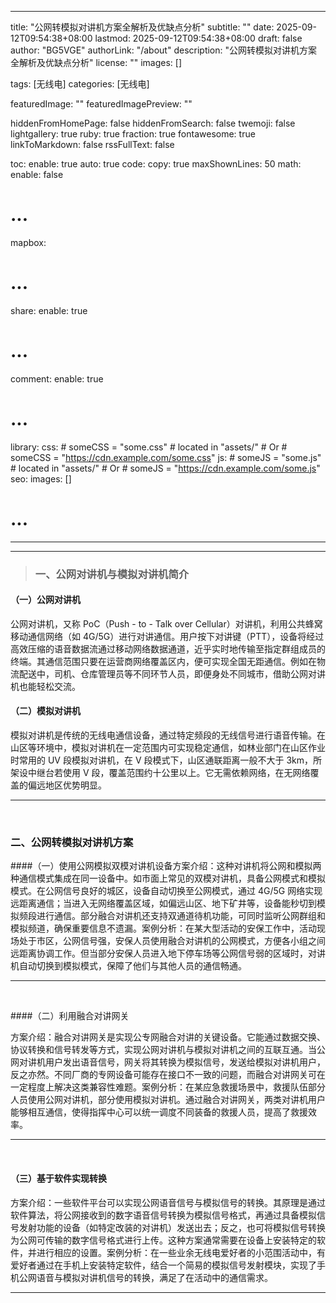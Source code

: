 
---
title: "公网转模拟对讲机方案全解析及优缺点分析"
subtitle: ""
date: 2025-09-12T09:54:38+08:00
lastmod: 2025-09-12T09:54:38+08:00
draft: false
author: "BG5VGE"
authorLink: "/about"
description: "公网转模拟对讲机方案全解析及优缺点分析"
license: ""
images: []

tags: [无线电]
categories: [无线电]

featuredImage: ""
featuredImagePreview: ""

hiddenFromHomePage: false
hiddenFromSearch: false
twemoji: false
lightgallery: true
ruby: true
fraction: true
fontawesome: true
linkToMarkdown: false
rssFullText: false

toc:
  enable: true
  auto: true
code:
  copy: true
  maxShownLines: 50
math:
  enable: false
  # ...
mapbox:
  # ...
share:
  enable: true
  # ...
comment:
  enable: true
  # ...
library:
  css:
    # someCSS = "some.css"
    # located in "assets/"
    # Or
    # someCSS = "https://cdn.example.com/some.css"
  js:
    # someJS = "some.js"
    # located in "assets/"
    # Or
    # someJS = "https://cdn.example.com/some.js"
seo:
  images: []
  # ...
---



---
> ### 一、公网对讲机与模拟对讲机简介

#### （一）公网对讲机

公网对讲机，又称 PoC（Push - to - Talk over Cellular）对讲机，利用公共蜂窝移动通信网络（如 4G/5G）进行对讲通信。用户按下对讲键（PTT），设备将经过高效压缩的语音数据流通过移动网络数据通道，近乎实时地传输至指定群组成员的终端。其通信范围只要在运营商网络覆盖区内，便可实现全国无距通信。例如在物流配送中，司机、仓库管理员等不同环节人员，即便身处不同城市，借助公网对讲机也能轻松交流。
<br>

#### （二）模拟对讲机

模拟对讲机是传统的无线电通信设备，通过特定频段的无线信号进行语音传输。在山区等环境中，模拟对讲机在一定范围内可实现稳定通信，如林业部门在山区作业时常用的 UV 段模拟对讲机，在 V 段模式下，山区通联距离一般不大于 3km，所架设中继台若使用 V 段，覆盖范围约十公里以上。它无需依赖网络，在无网络覆盖的偏远地区优势明显。

---
<br>

### 二、公网转模拟对讲机方案

####（一）使用公网模拟双模对讲机设备​
方案介绍：这种对讲机将公网和模拟两种通信模式集成在同一设备中。如市面上常见的双模对讲机，具备公网模式和模拟模式。在公网信号良好的城区，设备自动切换至公网模式，通过 4G/5G 网络实现远距离通信；当进入无网络覆盖区域，如偏远山区、地下矿井等，设备能秒切到模拟频段进行通信。部分融合对讲机还支持双通道待机功能，可同时监听公网群组和模拟频道，确保重要信息不遗漏。​
案例分析：在某大型活动的安保工作中，活动现场处于市区，公网信号强，安保人员使用融合对讲机的公网模式，方便各小组之间远距离协调工作。但当部分安保人员进入地下停车场等公网信号弱的区域时，对讲机自动切换到模拟模式，保障了他们与其他人员的通信畅通。

---
<br>

####（二）利用融合对讲网关

方案介绍：融合对讲网关是实现公专网融合对讲的关键设备。它能通过数据交换、协议转换和信号转发等方式，实现公网对讲机与模拟对讲机之间的互联互通。当公网对讲机用户发出语音信号，网关将其转换为模拟信号，发送给模拟对讲机用户，反之亦然。不同厂商的专网设备可能存在接口不一致的问题，而融合对讲网关可在一定程度上解决这类兼容性难题。​
案例分析：在某应急救援场景中，救援队伍部分人员使用公网对讲机，部分使用模拟对讲机。通过融合对讲网关，两类对讲机用户能够相互通信，使得指挥中心可以统一调度不同装备的救援人员，提高了救援效率。

---
<br>

#### （三）基于软件实现转换

方案介绍：一些软件平台可以实现公网语音信号与模拟信号的转换。其原理是通过软件算法，将公网接收到的数字语音信号转换为模拟信号格式，再通过具备模拟信号发射功能的设备（如特定改装的对讲机）发送出去；反之，也可将模拟信号转换为公网可传输的数字信号格式进行上传。这种方案通常需要在设备上安装特定的软件，并进行相应的设置。​
案例分析：在一些业余无线电爱好者的小范围活动中，有爱好者通过在手机上安装特定软件，结合一个简易的模拟信号发射模块，实现了手机公网语音与模拟对讲机信号的转换，满足了在活动中的通信需求。

---
<br>